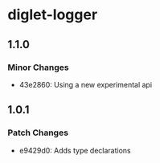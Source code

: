 # diglet-logger

## 1.1.0

### Minor Changes

- 43e2860: Using a new experimental api

## 1.0.1

### Patch Changes

- e9429d0: Adds type declarations
